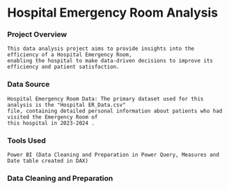 # Hospital Emergency Room Analysis


### Project Overview
    This data analysis project aims to provide insights into the efficiency of a Hospital Emergency Room, 
    enabling the hospital to make data-driven decisions to improve its efficiency and patient satisfaction.

### Data Source
    Hospital Emergency Room Data: The primary dataset used for this analysis is the "Hospital ER_Data.csv" 
    file, containing detailed personal information about patients who had visited the Emergency Room of 
    this hospital in 2023-2024 .

### Tools Used
    Power BI (Data Cleaning and Preparation in Power Query, Measures and Date table created in DAX)

### Data Cleaning and Preparation

    
